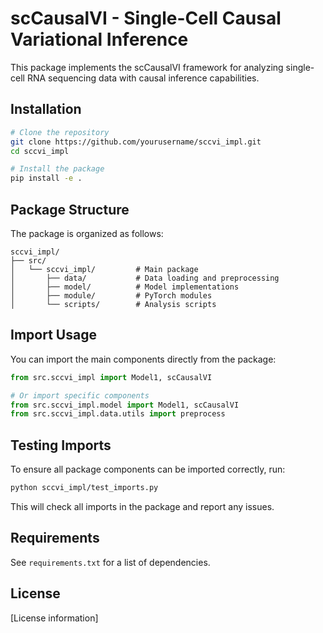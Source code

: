 # scCausalVI - Single-Cell Causal Variational Inference

This package implements the scCausalVI framework for analyzing single-cell RNA sequencing data with causal inference capabilities.

## Installation

```bash
# Clone the repository
git clone https://github.com/yourusername/sccvi_impl.git
cd sccvi_impl

# Install the package
pip install -e .
```

## Package Structure

The package is organized as follows:

```
sccvi_impl/
├── src/
│   └── sccvi_impl/         # Main package
│       ├── data/           # Data loading and preprocessing
│       ├── model/          # Model implementations
│       ├── module/         # PyTorch modules
│       └── scripts/        # Analysis scripts
```

## Import Usage

You can import the main components directly from the package:

```python
from src.sccvi_impl import Model1, scCausalVI

# Or import specific components
from src.sccvi_impl.model import Model1, scCausalVI
from src.sccvi_impl.data.utils import preprocess
```

## Testing Imports

To ensure all package components can be imported correctly, run:

```bash
python sccvi_impl/test_imports.py
```

This will check all imports in the package and report any issues.

## Requirements

See `requirements.txt` for a list of dependencies.

## License

[License information]
